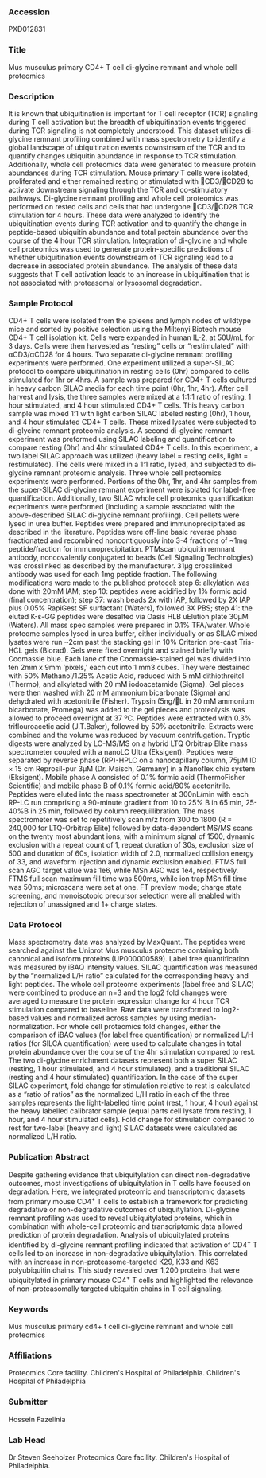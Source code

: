 ### Accession
PXD012831

### Title
Mus musculus primary CD4+ T cell di-glycine remnant and whole cell proteomics

### Description
It is known that ubiquitination is important for T cell receptor (TCR) signaling during T cell activation but the breadth of ubiquitination events triggered during TCR signaling is not completely understood. This dataset utilizes di-glycine remnant profiling combined with mass spectrometry to identify a global landscape of ubiquitination events downstream of the TCR and to quantify changes ubiquitin abundance in response to TCR stimulation. Additionally, whole cell proteomics data were generated to measure protein abundances during TCR stimulation. Mouse primary T cells were isolated, proliferated and either remained resting or stimulated with CD3/CD28 to activate downstream signaling through the TCR and co-stimulatory pathways. Di-glycine remnant profiling and whole cell proteomics was performed on rested cells and cells that had undergone CD3/CD28 TCR stimulation for 4 hours. These data were analyzed to identify the ubiquitination events during TCR activation and to quantify the change in peptide-based ubiquitin abundance and total protein abundance over the course of the 4 hour TCR stimulation. Integration of di-glycine and whole cell proteomics was used to generate protein-specific predictions of whether ubiquitination events downstream of TCR signaling lead to a decrease in associated protein abundance. The analysis of these data suggests that T cell activation leads to an increase in ubiquitination that is not associated with proteasomal or lysosomal degradation.

### Sample Protocol
CD4+ T cells were isolated from the spleens and lymph nodes of wildtype mice and sorted by positive selection using the Miltenyi Biotech mouse CD4+ T cell isolation kit. Cells were expanded in human IL-2, at 50U/mL for 3 days. Cells were then harvested as “resting” cells or “restimulated” with αCD3/αCD28 for 4 hours. Two separate di-glycine remnant profiling experiments were performed. One experiment utilized a super-SILAC protocol to compare ubiquitination in resting cells (0hr) compared to cells stimulated for 1hr or 4hrs. A sample was prepared for CD4+ T cells cultured in heavy carbon SILAC media for each time point (0hr, 1hr, 4hr). After cell harvest and lysis, the three samples were mixed at a 1:1:1 ratio of resting, 1 hour stimulated, and 4 hour stimulated CD4+ T cells. This heavy carbon sample was mixed 1:1 with light carbon SILAC labeled resting (0hr), 1 hour, and 4 hour stimulated CD4+ T cells. These mixed lysates were subjected to di-glycine remnant proteomic analysis. A second di-glycine remnant experiment was preformed using SILAC labeling and quantification to compare resting (0hr) and 4hr stimulated CD4+ T cells. In this experiment, a two label SILAC approach was utilized (heavy label = resting cells, light = restimulated). The cells were mixed in a 1:1 ratio, lysed, and subjected to di-glycine remnant proteomic analysis. Three whole cell proteomics experiments were performed. Portions of the 0hr, 1hr, and 4hr samples from the super-SILAC di-glycine remnant experiment were isolated for label-free quantification. Additionally, two SILAC whole cell proteomics quantification experiments were performed (including a sample associated with the above-described SILAC di-glycine remnant profiling). Cell pellets were lysed in urea buffer. Peptides were prepared and immunoprecipitated as described in the literature. Peptides were off-line basic reverse phase fractionated and recombined noncontiguously into 3-4 fractions of ~1mg peptide/fraction for immunoprecipitation. PTMscan ubiquitin remnant antibody, noncovalently conjugated to beads (Cell Signaling Technologies) was crosslinked as described by the manufacturer. 31μg crosslinked antibody was used for each 1mg peptide fraction. The following modifications were made to the published protocol: step 6: alkylation was done with 20mM IAM; step 10: peptides were acidified by 1% formic acid (final concentration); step 37: wash beads 2x with IAP, followed by 2X IAP plus 0.05% RapiGest SF surfactant (Waters), followed 3X PBS; step 41: the eluted K-ε-GG peptides were desalted via Oasis HLB uElution plate 30μM (Waters). All mass spec samples were prepared in 0.1% TFA/water. Whole proteome samples lysed in urea buffer, either individually or as SILAC mixed lysates were run ~2cm past the stacking gel in 10% Criterion pre-cast Tris-HCL gels (Biorad). Gels were fixed overnight and stained briefly with Coomassie blue. Each lane of the Coomassie-stained gel was divided into ten 2mm x 9mm ‘pixels,’ each cut into 1 mm3 cubes. They were destained with 50% Methanol/1.25% Acetic Acid, reduced with 5 mM dithiothreitol (Thermo), and alkylated with 20 mM iodoacetamide (Sigma). Gel pieces were then washed with 20 mM ammonium bicarbonate (Sigma) and dehydrated with acetonitrile (Fisher). Trypsin (5ng/L in 20 mM ammonium bicarbonate, Promega) was added to the gel pieces and proteolysis was allowed to proceed overnight at 37 ºC. Peptides were extracted with 0.3% triflouroacetic acid (J.T.Baker), followed by 50% acetonitrile. Extracts were combined and the volume was reduced by vacuum centrifugation. Tryptic digests were analyzed by LC-MS/MS on a hybrid LTQ Orbitrap Elite mass spectrometer coupled with a nanoLC Ultra (Eksigent). Peptides were separated by reverse phase (RP)-HPLC on a nanocapillary column, 75μM ID × 15 cm Reprosil-pur 3μM (Dr. Maisch, Germany) in a Nanoflex chip system (Eksigent). Mobile phase A consisted of 0.1% formic acid (ThermoFisher Scientific) and mobile phase B of 0.1% formic acid/80% acetonitrile. Peptides were eluted into the mass spectrometer at 300nL/min with each RP-LC run comprising a 90-minute gradient from 10 to 25% B in 65 min, 25-40%B in 25 min, followed by column reequillibration. The mass spectrometer was set to repetitively scan m/z from 300 to 1800 (R = 240,000 for LTQ-Orbitrap Elite) followed by data-dependent MS/MS scans on the twenty most abundant ions, with a minimum signal of 1500, dynamic exclusion with a repeat count of 1, repeat duration of 30s, exclusion size of 500 and duration of 60s, isolation width of 2.0, normalized collision energy of 33, and waveform injection and dynamic exclusion enabled. FTMS full scan AGC target value was 1e6, while MSn AGC was 1e4, respectively. FTMS full scan maximum fill time was 500ms, while ion trap MSn fill time was 50ms; microscans were set at one. FT preview mode; charge state screening, and monoisotopic precursor selection were all enabled with rejection of unassigned and 1+ charge states.

### Data Protocol
Mass spectrometry data was analyzed by MaxQuant. The peptides were searched against the Uniprot Mus musculus proteome containing both canonical and isoform proteins (UP000000589). Label free quantification was measured by iBAQ intensity values. SILAC quantification was measured by the “normalized L/H ratio” calculated for the corresponding heavy and light peptides. The whole cell proteome experiments (label free and SILAC) were combined to produce an n=3 and the log2 fold changes were averaged to measure the protein expression change for 4 hour TCR stimulation compared to baseline. Raw data were transformed to log2-based values and normalized across samples by using median-normalization. For whole cell proteomics fold changes, either the comparison of iBAC values (for label free quantification) or normalized L/H ratios (for SILCA quantification) were used to calculate changes in total protein abundance over the course of the 4hr stimulation compared to rest. The two di-glycine enrichment datasets represent both a super SILAC (resting, 1 hour stimulated, and 4 hour stimulated), and a traditional SILAC (resting and 4 hour stimulated) quantification. In the case of the super SILAC experiment, fold change for stimulation relative to rest is calculated as a “ratio of ratios” as the normalized L/H ratio in each of the three samples represents the light-labelled time point (rest, 1 hour, 4 hour) against the heavy labelled calibrator sample (equal parts cell lysate from resting, 1 hour, and 4 hour stimulated cells). Fold change for stimulation compared to rest for two-label (heavy and light) SILAC datasets were calculated as normalized L/H ratio.

### Publication Abstract
Despite gathering evidence that ubiquitylation can direct non-degradative outcomes, most investigations of ubiquitylation in T cells have focused on degradation. Here, we integrated proteomic and transcriptomic datasets from primary mouse CD4<sup>+</sup> T cells to establish a framework for predicting degradative or non-degradative outcomes of ubiquitylation. Di-glycine remnant profiling was used to reveal ubiquitylated proteins, which in combination with whole-cell proteomic and transcriptomic data allowed prediction of protein degradation. Analysis of ubiquitylated proteins identified by di-glycine remnant profiling indicated that activation of CD4<sup>+</sup> T cells led to an increase in non-degradative ubiquitylation. This correlated with an increase in non-proteasome-targeted K29, K33 and K63 polyubiquitin chains. This study revealed over 1,200 proteins that were ubiquitylated in primary mouse CD4<sup>+</sup> T cells and highlighted the relevance of non-proteasomally targeted ubiquitin chains in T cell signaling.

### Keywords
Mus musculus primary cd4+ t cell di-glycine remnant and whole cell proteomics

### Affiliations
Proteomics Core facility. Children's Hospital of Philadelphia.
Children's Hospital of Philadelphia

### Submitter
Hossein Fazelinia

### Lab Head
Dr Steven Seeholzer
Proteomics Core facility. Children's Hospital of Philadelphia.


